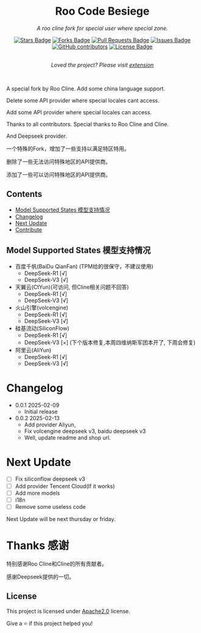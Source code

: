 <h1 align="center">Roo Code Besiege</h1>
<p align="center"><i>A roo cline fork for special user where special zone.</i></p>
<div align="center">
  <a href="https://github.com/Simirror/Roo-Cline-Besiege"><img src="https://img.shields.io/github/stars/Simirror/Roo-Cline-Besiege" alt="Stars Badge"/></a>
<a href="https://github.com/Simirror/Roo-Cline-Besiege/members"><img src="https://img.shields.io/github/forks/Simirror/Roo-Cline-Besiege" alt="Forks Badge"/></a>
<a href="https://github.com/Simirror/Roo-Cline-Besiege"><img src="https://img.shields.io/github/issues-pr/Simirror/Roo-Cline-Besiege" alt="Pull Requests Badge"/></a>
<a href="https://github.com/Simirror/Roo-Cline-Besiege/issues"><img src="https://img.shields.io/github/issues/Simirror/Roo-Cline-Besiege" alt="Issues Badge"/></a>
<a href="https://github.com/Simirror/Roo-Cline-Besiege/graphs/contributors"><img alt="GitHub contributors" src="https://img.shields.io/github/contributors/Simirror/Roo-Cline-Besiege?color=2b9348"></a>
<a href="https://github.com/Simirror/Roo-Cline-Besiege/blob/master/LICENSE"><img src="https://img.shields.io/github/license/Simirror/Roo-Cline-Besiege?color=2b9348" alt="License Badge"/></a>
</div>
<br>
<p align="center"><i>Loved the project? Please visit  <a href="https://marketplace.visualstudio.com/items?itemName=felikspeegel.roo-cline-besiege&ssr=false#review-details">extension</a></i></p>
<br>

A special fork by Roo Cline. Add some china language support.

Delete some API provider where special locales cant access.

Add some API provider where special locales can access.

Thanks to all contributors. Special thanks to Roo Cline and Cline.

And Deepseek provider.

一个特殊的Fork，增加了一些支持以满足特区特用。

删除了一些无法访问特殊地区的API提供商。

添加了一些可以访问特殊地区的API提供商。

## Contents

- [Model Supported States 模型支持情况](#model-supported-states-模型支持情况)
- [Changelog](#list-out-awesome-readme-profile-tools)
- [Next Update](#list-out-awesome-readme-profile-articles)
- [Contribute](#contribute)

</div>

##

## Model Supported States 模型支持情况

- 百度千帆(BaiDu QianFan) (TPM给的很保守，不建议使用)
    - DeepSeek-R1 [√]
    - DeepSeek-V3 [√]
- 天翼云(CtYun)(可访问, 但Cline相关问题不回答)
    - DeepSeek-R1 [√]
    - DeepSeek-V3 [√]
- 火山引擎(volcengine)
    - DeepSeek-R1 [√]
    - DeepSeek-V3 [√]
- 硅基流动(SiliconFlow)
    - DeepSeek-R1 [√]
    - DeepSeek-V3 [×] (下个版本修复,本周四维纳斯军团本开了, 下周会修复)
- 阿里云(AliYun)
    - DeepSeek-R1 [√]
    - DeepSeek-V3 [√]

# Changelog

- 0.0.1 2025-02-09
    - Initial release
- 0.0.2 2025-02-13
    - Add provider Aliyun,
    - Fix volcengine deepseek v3, baidu deepseek v3
    - Well, update readme and shop url.

# Next Update

- [ ] Fix siliconflow deepseek v3
- [ ] Add provider Tencent Cloud(If it works)
- [ ] Add more models
- [ ] i18n
- [ ] Remove some useless code

Next Update will be next thursday or friday.

# Thanks 感谢

特别感谢Roo Cline和Cline的所有贡献者。

感谢Deepseek提供的一切。

## License

This project is licensed under [Apache2.0](https://opensource.org/licenses/MIT) license.

Give a ⭐️ if this project helped you!
